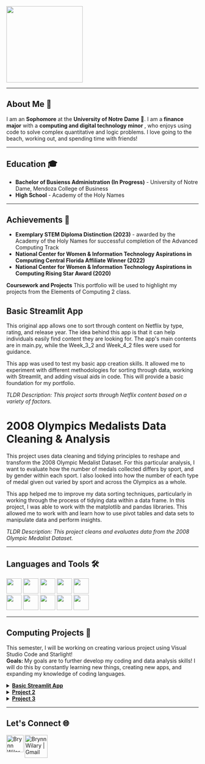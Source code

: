 <code><img height="200px" src= "https://media.licdn.com/dms/image/v2/C4E1BAQFLFaX4Mx3MCw/company-background_10000/company-background_10000/0/1586803786153/notre_dame_executive_education_cover?e=2147483647&v=beta&t=bQ6aXoMHkUxVyPNDeTHS2gheG3plahiufq6CTx2S5C4" ></code>
___

## About Me 👋
I am an **Sophomore** at the **University of Notre Dame** 🏰. I am a **finance major** with a **computing and digital technology minor** , who enjoys using code to solve complex quantitative and logic problems. I love going to the beach, working out, and spending time with friends!

___
## Education 🎓
- **Bachelor of Busienss Administration (In Progress)** - University of Notre Dame, Mendoza College of Business
- **High School** - Academy of the Holy Names

___
## Achievements 📜
- **Exemplary STEM Diploma Distinction (2023)** - awarded by the Academy of the Holy Names for successful completion of the Advanced Computing Track
- **National Center for Women & Information Technology Aspirations in Computing Central Florida Affiliate Winner (2022)**
- **National Center for Women & Information Technology Aspirations in Computing Rising Star Award (2020)**

<strong>Coursework and Projects</strong>
This portfolio will be used to highlight my projects from the Elements of Computing 2 class.

## Basic Streamlit App

This original app allows one to sort through content on Netflix by type, rating, and release year. The idea behind this app is that it can help individuals easily find content they are looking for. The app's main contents are in main.py, while the Week_3_2 and Week_4_2 files were used for guidance.

This app was used to test my basic app creation skills. It allowed me to experiment with different methodologies for sorting through data, working with Streamlit, and adding visual aids in code. This will provide a basic foundation for my portfolio.

_TLDR Description:_ _This project sorts through Netflix content based on a variety of factors._

# 2008 Olympics Medalists Data Cleaning & Analysis

This project uses data cleaning and tidying principles to reshape and transform the 2008 Olympic Medalist Dataset. For this particular analysis, I want to evaluate how the number of medals collected differs by sport, and by gender within each sport. I also looked into how the number of each type of medal given out varied by sport and across the Olympics as a whole.

This app helped me to improve my data sorting techniques, particularly in working through the process of tidying data within a data frame. In this project, I was able to work with the matplotlib and pandas libraries. This allowed me to work with and learn how to use pivot tables and data sets to manipulate data and perform insights.

_TLDR Description:_ _This project cleans and evaluates data from the 2008 Olympic Medalist Dataset._

___
## Languages and Tools 🛠️
<code><img height="40" src="https://brandslogos.com/wp-content/uploads/images/large/python-logo.png"></code>
<code><img height="40" src="https://cdn.worldvectorlogo.com/logos/logo-javascript.svg"></code>
<code><img height="40" src="https://upload.wikimedia.org/wikipedia/en/thumb/3/30/Java_programming_language_logo.svg/800px-Java_programming_language_logo.svg.png"></code>
<code><img height="40" src="https://encrypted-tbn0.gstatic.com/images?q=tbn:ANd9GcRwuqWn7rCVhqZ_pSlxwVUzlZtFWaOMdbm28A&s"></code>
<code><img height="40" src="assets/tidyverse-logo.png"></code>
<br>
<code><img height="40" src="https://www.onetrust.com/content/dam/onetrust/brand/content/graphic/thumbnail/integrations/OT-integrations-logo-microsoft-power-BI.png"></code>
<code><img height="40" src="https://encrypted-tbn0.gstatic.com/images?q=tbn:ANd9GcRSu9xFbA6COOd9Wq-koFEoAFD7wpFgbvdz6Q&s"></code>
<code><img height="40" src="https://encrypted-tbn0.gstatic.com/images?q=tbn:ANd9GcQ4HEvZnTaArvlXdCrLpn4nu8VqISq4oC4yZg&s"></code>
<code><img height="40" src="https://storage.caktusgroup.com/media/blog-images/logo.png"></code>
<code><img height="40" src="https://upload.wikimedia.org/wikipedia/commons/thumb/f/f9/Salesforce.com_logo.svg/1200px-Salesforce.com_logo.svg.png"></code>

___
## Computing Projects 🚀
This semester, I will be working on creating various project using Visual Studio Code and Starlight! 
<br>
<strong> Goals: </strong>
My goals are to further develop my coding and data analysis skills! I will do this by constantly learning new things, creating new apps, and expanding my knowledge of coding languages.
<br>
<details><summary>
<a href='https://github.com/brwilary23/Wilary-Python-Portfolio'><strong>Basic Streamlit App</strong></a>
</summary>
<br>
<strong>Description: This project sorts through Netflix content based on a variety of factors.</strong>
<br> 
<strong>Skills</strong>
<ul>
  <li>Visual Studio Code
  <li>Streamlit
  <li>Pandas
</ul>
<strong>Python Libraries</strong>
<ul>
  <li>Streamlit</li>
  <li>Pandas</li>
</ul>
</details>

<details><summary>
<a href='https://github.com/dmsmiley/Italian_Restaurant_Review_Boston'><strong>Project 2</strong></a>
</summary>
<br>
<strong>Skills</strong>
<ul>
  <li>Skill A
  <li>Skill B
  <li>Skill C
</ul>
<strong>Python Libraries</strong>
<ul>
  <li>Pandas</li>
  <li>NumPy</li>
</ul>
</details>

<details><summary>
<a href='https://github.com/dmsmiley/USS_Indianapolis'><strong>Project 3</strong></a>
</summary>
<br>
<strong>Skills</strong>
<ul>
  <li>Skill A
  <li>Skill B
  <li>Skill C
</ul>
<strong>Python Libraries</strong>
<ul>
  <li>Pandas</li>
  <li>NumPy</li>
</ul>
</details>

___
## Let's Connect 🌐
<a href="https://www.linkedin.com/in/brynnwilary/">
  <img align="left" alt="Brynn Wilary | LinkedIn" width="45px" src="https://encrypted-tbn0.gstatic.com/images?q=tbn:ANd9GcRokEYt0yyh6uNDKL8uksVLlhZ35laKNQgZ9g&s"/>
</a>
<a href="mailto:bwilary@nd.edu">
  <img align="left" alt="Brynn Wilary | Gmail" width="60px" src="https://upload.wikimedia.org/wikipedia/commons/thumb/7/7e/Gmail_icon_%282020%29.svg/2560px-Gmail_icon_%282020%29.svg.png"/>
</a>

<br>
<br>
<br>
